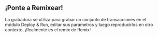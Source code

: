 ## ¡Ponte a Remixear!

La grabadora se utiliza para grabar un conjunto de transacciones en el módulo Deploy & Run, editar sus parámetros y luego reproducirlos en otro contexto.  ¡Realmente es el remix de Remix!